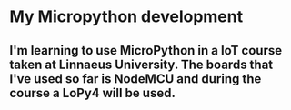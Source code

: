 <h1>My Micropython development</h1>


<h2>
I'm learning to use MicroPython in a IoT course taken at Linnaeus University.
The boards that I've used so far is NodeMCU and during the course a LoPy4 will be used.
